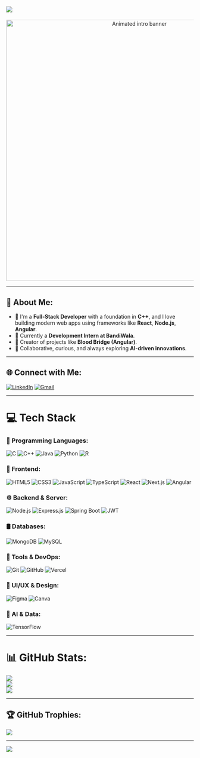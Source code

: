   # <h1 align="center">
  <img src="https://readme-typing-svg.demolab.com?font=Fira+Code&size=32&pause=1000&center=true&vCenter=true&width=800&lines=Hi+there+%F0%9F%91%8B%2C+I'm+Balaji+Jangili!;Full-Stack+Developer+%F0%9F%9A%80;Passionate+about+AI+%F0%9F%A7%A0;Let's+build+something+awesome!+%F0%9F%92%BB" />
</h1>

<p align="center" style="margin-top: 20px;">
  <img src="https://user-images.githubusercontent.com/74038190/212750672-2f3f2b50-c84f-4ed8-a60a-849ae69ff9df.gif" alt="Animated intro banner" width="700" />
</p>

---

## 💫 About Me:

- 🎯 I'm a **Full-Stack Developer** with a foundation in **C++**, and I love building modern web apps using frameworks like **React**, **Node.js**, **Angular**.  
- 💼 Currently a **Development Intern at BandiWala**.  
- 🚀 Creator of projects like **Blood Bridge (Angular)**.  
- 🤝 Collaborative, curious, and always exploring **AI-driven innovations**.

---

## 🌐 Connect with Me:

[![LinkedIn](https://img.shields.io/badge/LinkedIn-%230077B5.svg?logo=linkedin&logoColor=white)](https://linkedin.com/in/BalajiJangili) 
[![Gmail](https://img.shields.io/badge/Email-D14836?logo=gmail&logoColor=white)](mailto:balajiashok018@gmail.com)

---

# 💻 Tech Stack

### 🧠 Programming Languages:
![C](https://img.shields.io/badge/C-%2300599C.svg?style=for-the-badge&logo=c&logoColor=white)
![C++](https://img.shields.io/badge/C++-%2300599C.svg?style=for-the-badge&logo=c%2B%2B&logoColor=white)
![Java](https://img.shields.io/badge/Java-%23ED8B00.svg?style=for-the-badge&logo=openjdk&logoColor=white)
![Python](https://img.shields.io/badge/Python-3670A0?style=for-the-badge&logo=python&logoColor=ffdd54)
![R](https://img.shields.io/badge/R-%23276DC3.svg?style=for-the-badge&logo=r&logoColor=white)

### 🎨 Frontend:
![HTML5](https://img.shields.io/badge/HTML5-%23E34F26.svg?style=for-the-badge&logo=html5&logoColor=white)
![CSS3](https://img.shields.io/badge/CSS3-%231572B6.svg?style=for-the-badge&logo=css3&logoColor=white)
![JavaScript](https://img.shields.io/badge/JavaScript-%23323330.svg?style=for-the-badge&logo=javascript&logoColor=%23F7DF1E)
![TypeScript](https://img.shields.io/badge/TypeScript-%23007ACC.svg?style=for-the-badge&logo=typescript&logoColor=white)
![React](https://img.shields.io/badge/React-%2320232a.svg?style=for-the-badge&logo=react&logoColor=%2361DAFB)
![Next.js](https://img.shields.io/badge/Next.js-000000?style=for-the-badge&logo=nextdotjs&logoColor=white)
![Angular](https://img.shields.io/badge/Angular-DD0031?style=for-the-badge&logo=angular&logoColor=white)

### ⚙️ Backend & Server:
![Node.js](https://img.shields.io/badge/Node.js-6DA55F?style=for-the-badge&logo=node.js&logoColor=white)
![Express.js](https://img.shields.io/badge/Express.js-%23404d59.svg?style=for-the-badge&logo=express&logoColor=%2361DAFB)
![Spring Boot](https://img.shields.io/badge/Spring%20Boot-%236DB33F.svg?style=for-the-badge&logo=springboot&logoColor=white)
![JWT](https://img.shields.io/badge/JWT-black?style=for-the-badge&logo=JSON%20web%20tokens)

### 🛢️ Databases:
![MongoDB](https://img.shields.io/badge/MongoDB-%234ea94b.svg?style=for-the-badge&logo=mongodb&logoColor=white)
![MySQL](https://img.shields.io/badge/MySQL-4479A1.svg?style=for-the-badge&logo=mysql&logoColor=white)

### 🧪 Tools & DevOps:
![Git](https://img.shields.io/badge/Git-%23F05033.svg?style=for-the-badge&logo=git&logoColor=white)
![GitHub](https://img.shields.io/badge/GitHub-%23121011.svg?style=for-the-badge&logo=github&logoColor=white)
![Vercel](https://img.shields.io/badge/Vercel-000000?style=for-the-badge&logo=vercel&logoColor=white)

### 🎨 UI/UX & Design:
![Figma](https://img.shields.io/badge/Figma-%23F24E1E.svg?style=for-the-badge&logo=figma&logoColor=white)
![Canva](https://img.shields.io/badge/Canva-%2300C4CC.svg?style=for-the-badge&logo=Canva&logoColor=white)

### 🧠 AI & Data:
![TensorFlow](https://img.shields.io/badge/TensorFlow-%23FF6F00.svg?style=for-the-badge&logo=TensorFlow&logoColor=white)

---

# 📊 GitHub Stats:

![](https://github-readme-stats.vercel.app/api?username=BalajiJangili&theme=dark&hide_border=false&include_all_commits=true&count_private=true)  
![](https://nirzak-streak-stats.vercel.app/?user=BalajiJangili&theme=dark&hide_border=false)  
![](https://github-readme-stats.vercel.app/api/top-langs/?username=BalajiJangili&theme=dark&hide_border=false&layout=compact)

---

## 🏆 GitHub Trophies:

![](https://github-profile-trophy.vercel.app/?username=BalajiJangili&theme=radical&no-frame=false&no-bg=false&margin-w=4)

---

[![](https://visitcount.itsvg.in/api?id=BalajiJangili&icon=0&color=0)](https://visitcount.itsvg.in)

<!-- Proudly created with GPRM ( https://gprm.itsvg.in ) -->
